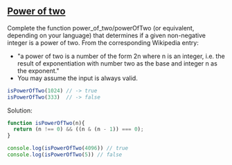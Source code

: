 ## [Power of two](https://www.codewars.com/kata/534d0a229345375d520006a0)

Complete the function power_of_two/powerOfTwo (or equivalent, depending on your language) that determines if a given non-negative integer is a power of two. From the corresponding Wikipedia entry:

- "a power of two is a number of the form 2n where n is an integer, i.e. the result of exponentiation with number two as the base and integer n as the exponent."
- You may assume the input is always valid.


```js
isPowerOfTwo(1024) // -> true
isPowerOfTwo(333)  // -> false
```

Solution:

```js
function isPowerOfTwo(n){
  return (n !== 0) && ((n & (n - 1)) === 0);
}

console.log(isPowerOfTwo(4096)) // true
console.log(isPowerOfTwo(5)) // false
```